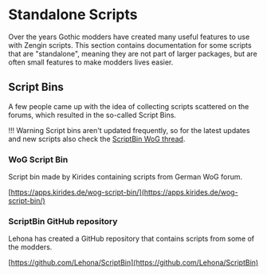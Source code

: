 # Standalone Scripts
Over the years Gothic modders have created many useful features to use with Zengin scripts. This section contains documentation for some scripts that are "standalone", meaning they are not part of larger packages, but are often small features to make modders lives easier.

## Script Bins
A few people came up with the idea of collecting scripts scattered on the forums, which resulted in the so-called Script Bins.

!!! Warning
    Script bins aren't updated frequently, so for the latest updates and new scripts also check the [ScriptBin WoG thread](https://forum.worldofplayers.de/forum/threads/1495001-Scriptsammlung-ScriptBin).

### WoG Script Bin
Script bin made by Kirides containing scripts from German WoG forum.

[https://apps.kirides.de/wog-script-bin/](https://apps.kirides.de/wog-script-bin/)

### ScriptBin GitHub repository
Lehona has created a GitHub repository that contains scripts from some of the modders.

[https://github.com/Lehona/ScriptBin](https://github.com/Lehona/ScriptBin)